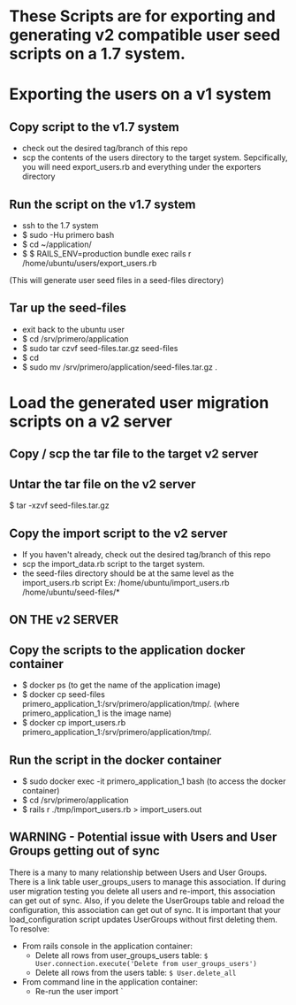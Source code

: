 These Scripts are for exporting and generating v2 compatible user seed scripts on a 1.7 system.
==================================================================================================

Exporting the users on a v1 system
==================================

Copy script to the v1.7 system
------------------------------
- check out the desired tag/branch of this repo
- scp the contents of the users directory to the target system.
  Sepcifically, you will need export_users.rb and everything under the exporters directory


Run the script on the v1.7 system
---------------------------------
- ssh to the 1.7 system
- $ sudo -Hu primero bash
- $ cd ~/application/
- $ $ RAILS_ENV=production bundle exec rails r /home/ubuntu/users/export_users.rb

(This will generate user seed files in a seed-files directory)


Tar up the seed-files
---------------------
- exit back to the ubuntu user
- $ cd /srv/primero/application
- $ sudo tar czvf seed-files.tar.gz seed-files
- $ cd
- $ sudo mv /srv/primero/application/seed-files.tar.gz .



Load the generated user migration scripts on a v2 server
========================================================

Copy / scp the tar file to the target v2 server
-------------------------------------------------

Untar the tar file on the v2 server
----------------------------------------
$ tar -xzvf seed-files.tar.gz


Copy the import script to the v2 server
-----------------------------------------
- If you haven't already, check out the desired tag/branch of this repo
- scp the import_data.rb script to the target system.
- the seed-files directory should be at the same level as the import_users.rb script
  Ex:   /home/ubuntu/import_users.rb
        /home/ubuntu/seed-files/*


ON THE v2 SERVER
----------------------

Copy the scripts to the application docker container
------------------------------------------------------
- $ docker ps   (to get the name of the application image)
- $ docker cp seed-files primero_application_1:/srv/primero/application/tmp/.  (where primero_application_1 is the image name)
- $ docker cp import_users.rb primero_application_1:/srv/primero/application/tmp/.


Run the script in the docker container
---------------------------------------
- $ sudo docker exec -it primero_application_1 bash  (to access the docker container)
- $ cd /srv/primero/application
- $ rails r ./tmp/import_users.rb > import_users.out


WARNING - Potential issue with Users and User Groups getting out of sync
------------------------------------------------------------------------
There is a many to many relationship between Users and User Groups.
There is a link table user_groups_users to manage this association.
If during user migration testing you delete all users and re-import, this association can get out of sync.
Also, if you delete the UserGroups table and reload the configuration, this association can get out of sync.
It is important that your load_configuration script updates UserGroups without first deleting them.
To resolve:
- From rails console in the application container:
  - Delete all rows from user_groups_users table:  `$ User.connection.execute('Delete from user_groups_users')`
  - Delete all rows from the users table: `$ User.delete_all`
- From command line in the application container:
  - Re-run the user import
  `